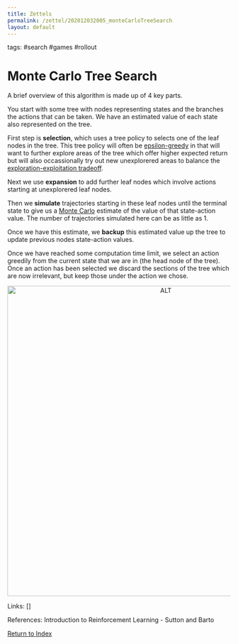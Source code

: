```yaml
---
title: Zettels
permalink: /zettel/202012032005_monteCarloTreeSearch
layout: default
---
```

tags: #search #games #rollout

# Monte Carlo Tree Search

A brief overview of this algorithm is made up of 4 key parts.

You start with some tree with nodes representing states and the branches the actions that can be taken. 
We have an estimated value of each state also represented on the tree.

First step is **selection**, which uses a tree policy to selects one of the leaf nodes in the tree. This 
tree policy will often be [epsilon-greedy](202011301251_epsilonGreedyPolicy) in that 
will want to further explore areas of the tree which offer higher expected return but 
will also occassionally try out new unexplorered areas to balance the [exploration-exploitation tradeoff](TODO).

Next we use **expansion** to add further leaf nodes which involve actions starting at unexplorered leaf 
nodes. 

Then we **simulate** trajectories starting in these leaf nodes until the terminal state to give us 
a [Monte Carlo](TODO) estimate of the value of that state-action value. The number of trajectories simulated 
here can be as little as 1.

Once we have this estimate, we **backup** this estimated value up the tree to update 
previous nodes state-action values. 

Once we have reached some computation time limit, we select an action greedily from the current 
state that we are in (the head node of the tree). Once an action has been selected 
we discard the sections of the tree which are now irrelevant, but keep those under the 
action we chose. 

<center><img src="https://www.researchgate.net/profile/George_Konidaris2/publication/312172859/figure/fig1/AS:613954925625373@1523389669557/Phases-of-the-Monte-Carlo-tree-search-algorithm-A-search-tree-rooted-at-the-current.png"
     alt="ALT"
     class="center"
     style="width: 700px;" /></center>

Links: []

References: Introduction to Reinforcement Learning - Sutton and Barto

[Return to Index](index)